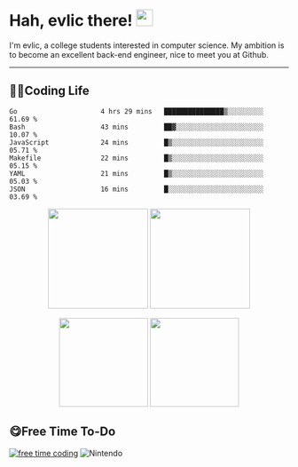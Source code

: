 # Hah, evlic there! <img width='30px' height='30px'  src="https://evlic.github.io/dist/github-profile/wave.gif">

I'm evlic, a college students interested in computer science. My ambition is to become an excellent back-end engineer, nice to meet you at Github.

---

## 👨‍💻Coding Life

<!--START_SECTION:waka-->

```text
Go                     4 hrs 29 mins   ███████████████▒░░░░░░░░░   61.69 %
Bash                   43 mins         ██▓░░░░░░░░░░░░░░░░░░░░░░   10.07 %
JavaScript             24 mins         █▒░░░░░░░░░░░░░░░░░░░░░░░   05.71 %
Makefile               22 mins         █▒░░░░░░░░░░░░░░░░░░░░░░░   05.15 %
YAML                   21 mins         █▒░░░░░░░░░░░░░░░░░░░░░░░   05.03 %
JSON                   16 mins         █░░░░░░░░░░░░░░░░░░░░░░░░   03.69 %
```

<!--END_SECTION:waka-->
<div align='center' display='flex'>
        <img height='180px' src="http://github-readme-streak-stats.herokuapp.com?user=evlic&theme=bear&hide_border=true&date_format=%5BY.%5Dn.j">
        <img height='180px' src="https://stats.justsong.cn/api/leetcode?username=evlic&cn=true&theme=dark">
        <p></p>
        <img height='160px' src="https://github-readme-stats.vercel.app/api/top-langs/?username=evlic&theme=dark&layout=compact">
        <img height='160px' src="https://github-readme-stats.vercel.app/api?username=evlic&show_icons=true&theme=dark">
</div>


## 😋Free Time To-Do
[![free time coding](https://wakatime.com/badge/user/d9f55687-1fce-4083-8cda-b582dac59cb6.svg)](https://wakatime.com/@d9f55687-1fce-4083-8cda-b582dac59cb6) ![Nintendo](https://img.shields.io/badge/-Nintendo%20Switch-e60012?style=flat-square&logo=nintendo%20switch&logoColor=ffffff)


